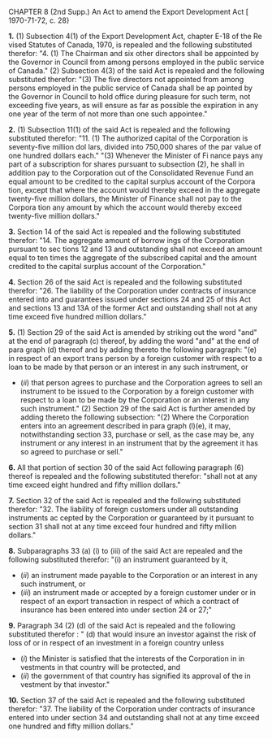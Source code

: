 CHAPTER 8 (2nd Supp.)
An Act to amend the Export
Development Act
[ 1970-71-72, c. 28}

**1.** (1) Subsection 4(1) of the Export
Development Act, chapter E-18 of the Re
vised Statutes of Canada, 1970, is repealed
and the following substituted therefor:
"4. (1) The Chairman and six other
directors shall be appointed by the
Governor in Council from among persons
employed in the public service of
Canada."
(2) Subsection 4(3) of the said Act is
repealed and the following substituted
therefor:
"(3) The five directors not appointed
from among persons employed in the
public service of Canada shall be ap
pointed by the Governor in Council to
hold office during pleasure for such term,
not exceeding five years, as will ensure as
far as possible the expiration in any one
year of the term of not more than one
such appointee."

**2.** (1) Subsection 11(1) of the said Act
is repealed and the following substituted
therefor:
"11. (1) The authorized capital of the
Corporation is seventy-five million dol
lars, divided into 750,000 shares of the
par value of one hundred dollars each."
"(3) Whenever the Minister of Fi
nance pays any part of a subscription for
shares pursuant to subsection (2), he
shall in addition pay to the Corporation
out of the Consolidated Revenue Fund
an equal amount to be credited to the
capital surplus account of the Corpora
tion, except that where the account
would thereby exceed in the aggregate
twenty-five million dollars, the Minister
of Finance shall not pay to the Corpora
tion any amount by which the account
would thereby exceed twenty-five million
dollars."

**3.** Section 14 of the said Act is repealed
and the following substituted therefor:
"14. The aggregate amount of borrow
ings of the Corporation pursuant to sec
tions 12 and 13 and outstanding shall
not exceed an amount equal to ten times
the aggregate of the subscribed capital
and the amount credited to the capital
surplus account of the Corporation."

**4.** Section 26 of the said Act is repealed
and the following substituted therefor:
"26. The liability of the Corporation
under contracts of insurance entered into
and guarantees issued under sections 24
and 25 of this Act and sections 13 and
13A of the former Act and outstanding
shall not at any time exceed five hundred
million dollars."

**5.** (1) Section 29 of the said Act is
amended by striking out the word "and"
at the end of paragraph (c) thereof, by
adding the word "and" at the end of para
graph (d) thereof and by adding thereto
the following paragraph:
"(e) in respect of an export trans
person by a foreign customer with
respect to a loan to be made by that
person or an interest in any such
instrument, or
  * (_ii_) that person agrees to purchase
and the Corporation agrees to sell
an instrument to be issued to the
Corporation by a foreign customer
with respect to a loan to be made by
the Corporation or an interest in any
such instrument."
(2) Section 29 of the said Act is further
amended by adding thereto the following
subsection:
"(2) Where the Corporation enters
into an agreement described in para
graph (l)(e), it may, notwithstanding
section 33, purchase or sell, as the case
may be, any instrument or any interest
in an instrument that by the agreement
it has so agreed to purchase or sell."

**6.** All that portion of section 30 of the
said Act following paragraph (6) thereof
is repealed and the following substituted
therefor:
"shall not at any time exceed eight
hundred and fifty million dollars."

**7.** Section 32 of the said Act is repealed
and the following substituted therefor:
"32. The liability of foreign customers
under all outstanding instruments ac
cepted by the Corporation or guaranteed
by it pursuant to section 31 shall not at
any time exceed four hundred and fifty
million dollars."

**8.** Subparagraphs 33 (a) (i) to (iii) of
the said Act are repealed and the following
substituted therefor:
"(i) an instrument guaranteed by it,
  * (_ii_) an instrument made payable to the
Corporation or an interest in any such
instrument, or
  * (_iii_) an instrument made or accepted by
a foreign customer under or in respect
of an export transaction in respect of
which a contract of insurance has been
entered into under section 24 or 27;"

**9.** Paragraph 34 (2) (d) of the said Act
is repealed and the following substituted
therefor :
" (d) that would insure an investor
against the risk of loss of or in respect
of an investment in a foreign country
unless
  * (_i_) the Minister is satisfied that the
interests of the Corporation in in
vestments in that country will be
protected, and
  * (_ii_) the government of that country
has signified its approval of the in
vestment by that investor."

**10.** Section 37 of the said Act is repealed
and the following substituted therefor:
"37. The liability of the Corporation
under contracts of insurance entered into
under section 34 and outstanding shall
not at any time exceed one hundred and
fifty million dollars."
